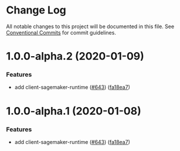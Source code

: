 # Change Log

All notable changes to this project will be documented in this file.
See [Conventional Commits](https://conventionalcommits.org) for commit guidelines.

# 1.0.0-alpha.2 (2020-01-09)


### Features

* add client-sagemaker-runtime ([#643](https://github.com/aws/aws-sdk-js-v3/issues/643)) ([fa18ea7](https://github.com/aws/aws-sdk-js-v3/commit/fa18ea7))





# 1.0.0-alpha.1 (2020-01-08)


### Features

* add client-sagemaker-runtime ([#643](https://github.com/aws/aws-sdk-js-v3/issues/643)) ([fa18ea7](https://github.com/aws/aws-sdk-js-v3/commit/fa18ea7))
